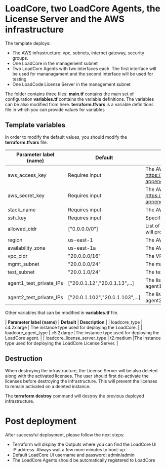 # LoadCore, two LoadCore Agents, the License Server and the AWS infrastructure

The template deploys:
- The AWS infrastructure: vpc, subnets, internet gateway, security groups.
- One LoadCore in the management subnet
- Two LoadCore Agents with two interfaces each. The first interface will be used for mananagament and the second interface will be used for testing
- One LoadCode License Server in the management subnet

The folder contains three files:
**main.tf** contains the main set of configuration
**variables.tf** contains the variable definitions. The variables can be also modified from here.
**terraform.tfvars** is a variable definitions file in which you can provide values for variables

## Template variables
In order to modify the default values, you should modify the **terraform.tfvars** file.

| **Parameter label (name)**                  | **Default**            | **Description**  |
| ----------------------- | ----------------- | ----- |
| aws_access_key | Requires input | The AWS access key must be obtained using following specification https://docs.aws.amazon.com/powershell/latest/userguide/pstools-appendix-sign-up.html. |
| aws_secret_key  | Requires input | The AWS secret key must be obtained using following specification https://docs.aws.amazon.com/powershell/latest/userguide/pstools-appendix-sign-up.html. |
| stack_name | Requires input |The AWS stack name. |
| ssh_key | Requires input | Specify an existing AWS SSH key name. |
| allowed_cidr | ["0.0.0.0/0"] |List of ip allowed to access the deployed machines. Default value will provide access to everyone from the internet. |
| region            | us-east-1   | The AWS region for deployment. |
| availability_zone      | us-east-1a       | The AWS availability zone for deployment. |
| vpc_cidr      | "20.0.0.0/16"      | The VPC CIDR. |
| mgmt_subnet      | "20.0.0.0/24"      | The management CIDR. |
| test_subnet      | "20.0.1.0/24"      | The test CIDR. |
| agent1_test_private_IPs | ["20.0.1.12","20.0.1.13",...] | The list of private IPs to be associated with the test interface on agent1. |
| agent2_test_private_IPs | ["20.0.1.102","20.0.1.103",...] | The list of private IPs to be associated with the test interface on agent2. |


Other variables that can be modified in **variables.tf** file.

| **Parameter label (name)**                  | **Default**            | **Description**  |
| loadcore_type   | c4.2xlarge   | The instance type used for deploying the LoadCore. |
| loadcore_agent_type    | c5.2xlarge   |The instance type used for deploying the LoadCore agent.  |
| loadcore_license_server_type    | t2.medium   |The instance type used for deploying the LoadCore License Server.  |

## Destruction

When destroying the infrastructure, the License Server will be also deleted along with the activated licenses.
The user should first de-activate the licenses before destroying the infrastructure. This will prevent the licenses to remain activated on a deleted instance.

The **terraform destroy** command will destroy the previous deployed infrastructure.


# Post deployment
After successful deployment, please follow the next steps:
- Terraform will display the Outputs where you can find the LoadCore UI IP address. Always wait a few more minutes to boot-up.
- Default LoadCore UI username and password: admin/admin
- The LoadCore Agents should be automatically registered to LoadCore

